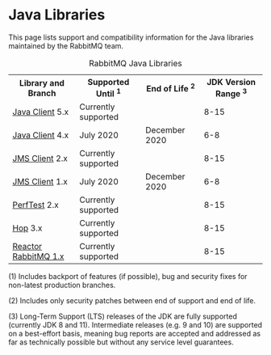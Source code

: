<!--
Copyright (c) 2007-2020 Pivotal Software, Inc.

All rights reserved. This program and the accompanying materials
are made available under the terms of the under the Apache License,
Version 2.0 (the "License”); you may not use this file except in compliance
with the License. You may obtain a copy of the License at

https://www.apache.org/licenses/LICENSE-2.0

Unless required by applicable law or agreed to in writing, software
distributed under the License is distributed on an "AS IS" BASIS,
WITHOUT WARRANTIES OR CONDITIONS OF ANY KIND, either express or implied.
See the License for the specific language governing permissions and
limitations under the License.
-->

# Java Libraries

This page lists support and compatibility information for the Java libraries
maintained by the RabbitMQ team.

<table class="release-series">
  <caption>RabbitMQ Java Libraries</caption>
  <tr>
    <th>Library and Branch</th>
    <th>Supported Until <sup>1</sup></th>
    <th>End of Life <sup>2</sup></th>
    <th>JDK Version Range  <sup>3</sup></th>
  </tr>

  <tr>
    <td><a href="https://github.com/rabbitmq/rabbitmq-java-client" target="_blank">Java Client</a> 5.x</td>
    <td>Currently supported</td>
    <td></td>
    <td>8-15</td>
  </tr>

  <tr>
    <td><a href="https://github.com/rabbitmq/rabbitmq-java-client" target="_blank">Java Client</a> 4.x</td>
    <td>July 2020</td>
    <td>December 2020</td>
    <td>6-8</td>
  </tr>

  <tr>
    <td><a href="https://github.com/rabbitmq/rabbitmq-jms-client" target="_blank">JMS Client</a> 2.x</td>
    <td>Currently supported</td>
    <td></td>
    <td>8-15</td>
  </tr>

  <tr>
    <td><a href="https://github.com/rabbitmq/rabbitmq-jms-client" target="_blank">JMS Client</a> 1.x</td>
    <td>July 2020</td>
    <td>December 2020</td>
    <td>6-8</td>
  </tr>

  <tr>
    <td><a href="https://github.com/rabbitmq/rabbitmq-perf-test" target="_blank">PerfTest</a> 2.x</td>
    <td>Currently supported</td>
    <td></td>
    <td>8-15</td>
  </tr>

  <tr>
    <td><a href="https://github.com/rabbitmq/hop" target="_blank">Hop</a> 3.x</td>
    <td>Currently supported</td>
    <td></td>
    <td>8-15</td>
  </tr>

  <tr>
    <td><a href="https://github.com/reactor/reactor-rabbitmq" target="_blank">Reactor RabbitMQ 1.x</a></td>
    <td>Currently supported</td>
    <td></td>
    <td>8-15</td>
  </tr>

</table>

(1) Includes backport of features (if possible), bug and security fixes for non-latest production branches.

(2) Includes only security patches between end of support and end of life.

(3) Long-Term Support (LTS) releases of the JDK are fully supported (currently JDK 8 and 11). Intermediate releases
(e.g. 9 and 10) are supported on a best-effort basis, meaning bug reports are accepted and addressed as far as technically
possible but without any service level guarantees.